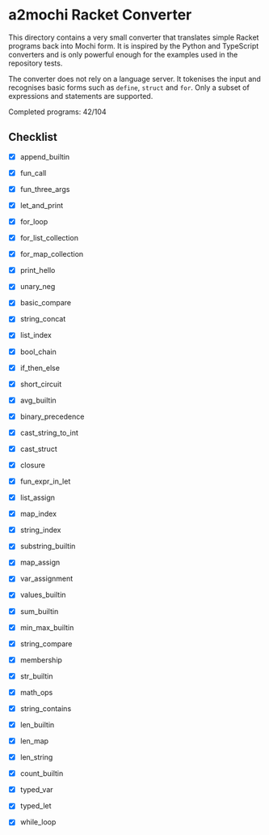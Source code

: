 # a2mochi Racket Converter

This directory contains a very small converter that translates simple
Racket programs back into Mochi form. It is inspired by the Python and
TypeScript converters and is only powerful enough for the examples used
in the repository tests.

The converter does not rely on a language server. It tokenises the input
and recognises basic forms such as `define`, `struct` and `for`. Only a
subset of expressions and statements are supported.

Completed programs: 42/104

## Checklist
- [x] append_builtin
- [x] fun_call
- [x] fun_three_args
- [x] let_and_print
- [x] for_loop
- [x] for_list_collection
- [x] for_map_collection
- [x] print_hello
- [x] unary_neg
- [x] basic_compare
- [x] string_concat
- [x] list_index
- [x] bool_chain
- [x] if_then_else
- [x] short_circuit
- [x] avg_builtin
- [x] binary_precedence
- [x] cast_string_to_int
- [x] cast_struct
- [x] closure
- [x] fun_expr_in_let
- [x] list_assign
- [x] map_index
- [x] string_index
- [x] substring_builtin
- [x] map_assign
- [x] var_assignment
- [x] values_builtin
- [x] sum_builtin
- [x] min_max_builtin
- [x] string_compare
- [x] membership
- [x] str_builtin
- [x] math_ops
- [x] string_contains
- [x] len_builtin
- [x] len_map
- [x] len_string
- [x] count_builtin
- [x] typed_var
- [x] typed_let
- [x] while_loop

